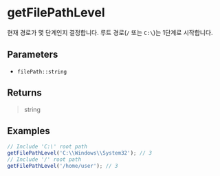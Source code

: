 # getFilePathLevel <Badge type="tip" text="JavaScript" />

현재 경로가 몇 단계인지 결정합니다. 루트 경로(`/` 또는 `C:\`)는 1단계로 시작합니다.

## Parameters

- `filePath::string`

## Returns

> string

## Examples

```javascript
// Include 'C:\' root path
getFilePathLevel('C:\\Windows\\System32'); // 3
// Include '/' root path
getFilePathLevel('/home/user'); // 3
```
